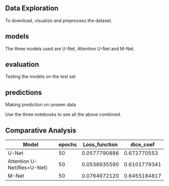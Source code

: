 ## Data Exploration
To download, visualize and preprocess the dataset.

## models
The three models used are U-Net, Attention U-Net and M-Net.

## evaluation
Testing the models on the test set

## predictions
Making prediction on unseen data

Use the three notebooks to see all the above combined.

## Comparative Analysis
| Model  | epochs | Loss_function | dice_coef |
| ------------- | ------------- | ------------- | -------------|
| U-Net  | 50  | 0.0577790886 | 0.672770553 |
| Attention U-Net(Res+U-Net)  | 50	  | 0.0536935590  | 0.6101779341  |
| M-Net | 50 | 0.0764972120 | 0.6455184817 |

